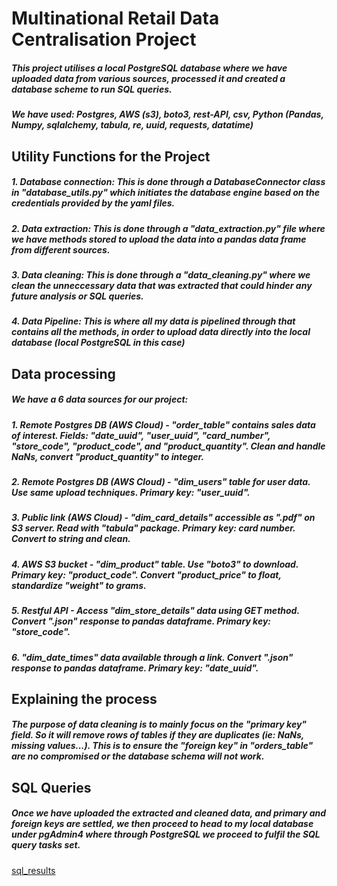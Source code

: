 # Multinational Retail Data Centralisation Project

##### This project utilises a local PostgreSQL database where we have uploaded data from various sources, processed it and created a database scheme to run SQL queries.
##### We have used: Postgres, AWS (s3), boto3, rest-API, csv, Python (Pandas, Numpy, sqlalchemy, tabula, re, uuid, requests, datatime) 

## Utility Functions for the Project
##### 1. Database connection: This is done through a DatabaseConnector class in "database_utils.py" which initiates the database engine based on the credentials provided by the yaml files. 
##### 2. Data extraction: This is done through a "data_extraction.py" file where we have methods stored to upload the data into a pandas data frame from different sources. 
##### 3. Data cleaning: This is done through a "data_cleaning.py" where we clean the unneccessary data that was extracted that could hinder any future analysis or SQL queries.
##### 4. Data Pipeline: This is where all my data is pipelined through that contains all the methods, in order to upload data directly into the local database (local PostgreSQL in this case) 

## Data processing
##### We have a 6 data sources for our project:
##### 1. Remote Postgres DB (AWS Cloud) - "order_table" contains sales data of interest. Fields: "date_uuid", "user_uuid", "card_number", "store_code", "product_code", and "product_quantity". Clean and handle NaNs, convert "product_quantity" to integer.
##### 2. Remote Postgres DB (AWS Cloud) - "dim_users" table for user data. Use same upload techniques. Primary key: "user_uuid".
##### 3. Public link (AWS Cloud) - "dim_card_details" accessible as ".pdf" on S3 server. Read with "tabula" package. Primary key: card number. Convert to string and clean.
##### 4. AWS S3 bucket - "dim_product" table. Use "boto3" to download. Primary key: "product_code". Convert "product_price" to float, standardize "weight" to grams.
##### 5. Restful API - Access "dim_store_details" data using GET method. Convert ".json" response to pandas dataframe. Primary key: "store_code".
##### 6. "dim_date_times" data available through a link. Convert ".json" response to pandas dataframe. Primary key: "date_uuid".

## Explaining the process
##### The purpose of data cleaning is to mainly focus on the "primary key" field. So it will remove rows of tables if they are duplicates (ie: NaNs, missing values...). This is to ensure the "foreign key" in "orders_table" are no compromised or the database schema will not work.

## SQL Queries
##### Once we have uploaded the extracted and cleaned data, and primary and foreign keys are settled, we then proceed to head to my local database under pgAdmin4 where through PostgreSQL we proceed to fulfil the SQL query tasks set.
[sql_results](sql_results)


